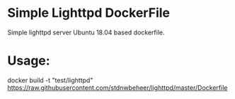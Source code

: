 # Simple Lighttpd DockerFile
Simple lighttpd server Ubuntu 18.04 based dockerfile.

# Usage:
docker build -t "test/lighttpd" https://raw.githubusercontent.com/stdnwbeheer/lighttpd/master/Dockerfile
